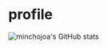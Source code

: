 # profile

![minchojoa's GitHub stats](https://github-readme-stats.vercel.app/api?username=minchojoa&show_icons=true&theme=dracula)
